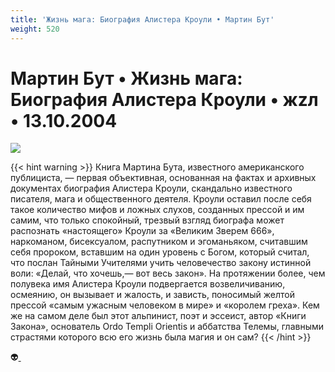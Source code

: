 ```yaml
---
title: 'Жизнь мага: Биография Алистера Кроули • Мартин Бут'
weight: 520
---
```


# Мартин Бут • **Жизнь мага: Биография Алистера Кроули** • жzл • 13.10.2004

![](/img/crowley.gif)

{{< hint  warning >}}
Книга Мартина Бута, известного американского публициста, — первая объективная, основанная на фактах и архивных документах биография Алистера Кроули, скандально известного писателя, мага и общественного деятеля. Кроули оставил после себя такое количество мифов и ложных слухов, созданных прессой и им самим, что только спокойный, трезвый взгляд биографа может распознать «настоящего» Кроули за «Великим Зверем 666», наркоманом, бисексуалом, распутником и эгоманьяком, считавшим себя пророком, вставшим на один уровень с Богом, который считал, что послан Тайными Учителями учить человечество закону истинной воли: «Делай, что хочешь,— вот весь закон». На протяжении более, чем полувека имя Алистера Кроули подвергается возвеличиванию, осмеянию, он вызывает и жалость, и зависть, поносимый желтой прессой «самым ужасным человеком в мире» и «королем греха». Кем же на самом деле был этот альпинист, поэт и эссеист, автор «Книги Закона», основатель Ordo Templi Orientis и аббатства Телемы, главными страстями которого всю его жизнь была магия и он сам?
{{< /hint >}}

👽[ ](http://flibusta.is/b/157353)